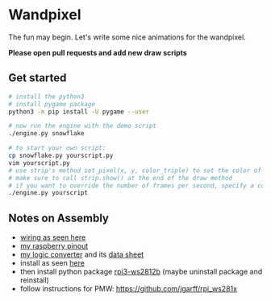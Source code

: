 # Wandpixel

The fun may begin. Let's write some nice animations for the wandpixel.

**Please open pull requests and add new draw scripts**

## Get started

```bash
# install the python3
# install pygame package
python3 -m pip install -U pygame --user

# now run the engine with the demo script
./engine.py snowflake

# to start your own script:
cp snowflake.py yourscript.py
vim yourscript.py
# use strip's method set_pixel(x, y, color_triple) to set the color of a pixel
# make sure to call strip.show() at the end of the draw method
# if you want to override the number of frames per second, specify a constant called FPS in your script
./engine.py yourscript
```

## Notes on Assembly

- [wiring as seen here](https://core-electronics.com.au/tutorials/ws2812-addressable-leds-raspberry-pi-quickstart-guide.html)
- [my raspberry pinout](https://www.etechnophiles.com/raspberry-pi-zero-gpio-pinout-specifications-programming-language/)
- [my logic converter](https://www.reichelt.de/de/de/entwicklerboards-ttl-logic-level-converter-3-3v-5v-debo-llc-3-3-5-p282702.html?PROVID=2788&gclid=CjwKCAiAp8iMBhAqEiwAJb94zyk37X1ipjVY39zC6SMttjr7QZZH0hxFD9Wy-gSgvogEei4ow7t56BoCSeQQAvD_BwE&&r=1) and its [data sheet](https://cdn-reichelt.de/documents/datenblatt/A300/ST1167.pdf)
- install as seen [here](https://core-electronics.com.au/tutorials/ws2812-addressable-leds-raspberry-pi-quickstart-guide.html)
- then install python package [rpi3-ws2812b](https://raw.githubusercontent.com/coreelectronics/scripts/master/rpi3-ws2812b) (maybe uninstall package and reinstall)
- follow instructions for PMW: https://github.com/jgarff/rpi_ws281x

